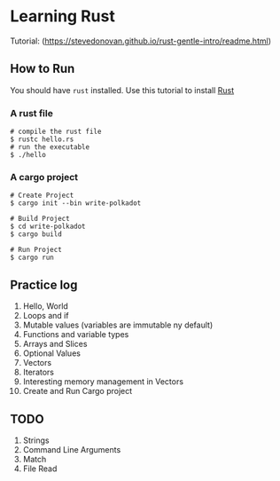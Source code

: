 # Learning Rust

Tutorial: (https://stevedonovan.github.io/rust-gentle-intro/readme.html)

## How to Run
You should have `rust` installed.
Use this tutorial to install [Rust](!https://www.rust-lang.org/tools/install)

### A rust file

    # compile the rust file
    $ rustc hello.rs
    # run the executable
    $ ./hello

### A cargo project

    # Create Project
    $ cargo init --bin write-polkadot

    # Build Project
    $ cd write-polkadot
    $ cargo build

    # Run Project
    $ cargo run


## Practice log
1. Hello, World
2. Loops and if
3. Mutable values (variables are immutable ny default)
4. Functions and variable types
5. Arrays and Slices
6. Optional Values
7. Vectors
8. Iterators
9. Interesting memory management in Vectors
10. Create and Run Cargo project 

## TODO
1. Strings
2. Command Line Arguments
3. Match
4. File Read
